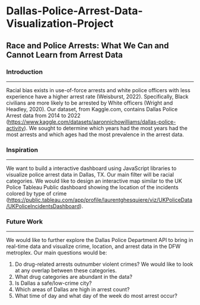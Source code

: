 # Dallas-Police-Arrest-Data-Visualization-Project

## Race and Police Arrests: What We Can and Cannot Learn from Arrest Data

### Introduction
---
Racial bias exists in use-of-force arrests and white police officers with less experience have a higher arrest rate (Weisburst, 2022). Specifically, Black civilians are more likely to be arrested by White officers (Wright and Headley, 2020). Our dataset, from Kaggle.com, contains Dallas Police Arrest data from 2014 to 2022 (https://www.kaggle.com/datasets/aaronnichowilliams/dallas-police-activity). We sought to determine which years had the most years had the most arrests and which ages had the most prevalence in the arrest data. 

### Inspiration
---
We want to build a interactive dashboard using JavaScript libraries to visualize police arrest data in Dallas, TX. Our main filter will be racial categories. We would like to design an interactive map similar to the UK Police Tableau Public dashboard showing the location of the incidents colored by type of crime (https://public.tableau.com/app/profile/laurentghesquiere/viz/UKPoliceData/UKPoliceIncidentsDashboard).

### Future Work
---
We would like to further explore the Dallas Police Department API to bring in real-time data and visualize crime, location, and arrest data in the DFW metroplex. Our main questions would be:

1.	Do drug-related arrests outnumber violent crimes? We would like to look at any overlap between these categories.
2.	What drug categories are abundant in the data?
3.	Is Dallas a safe/low-crime city?
4.	Which areas of Dallas are high in arrest count?
5.	What time of day and what day of the week do most arrest occur?
